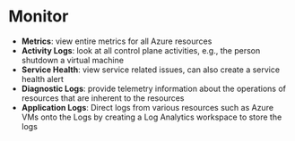 # Monitor

- **Metrics**: view entire metrics for all Azure resources
- **Activity Logs**: look at all control plane activities, e.g., the person shutdown a virtual machine
- **Service Health**: view service related issues, can also create a service health alert
- **Diagnostic Logs**: provide telemetry information about the operations of resources that are inherent to the resources
- **Application Logs**: Direct logs from various resources such as Azure VMs onto the Logs by creating a Log Analytics workspace to store the logs
